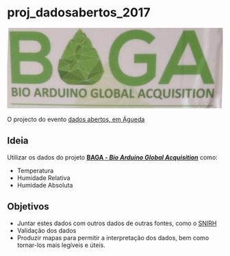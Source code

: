 # proj_dadosabertos_2017

![](/outros/img.jpg)

O projecto do evento [dados abertos, em Águeda](http://sig.cm-agueda.pt/drupal/node/266)

## Ideia

Utilizar os dados do projeto [**BAGA - *Bio Arduino Global Acquisition***](https://github.com/Globaltronic/BAGA) como:

+ Temperatura
+ Humidade Relativa
+ Humidade Absoluta

## Objetivos

+ Juntar estes dados com outros dados de outras fontes, como o [SNIRH](http://snirh.pt)
+ Validação dos dados
+ Produzir mapas para permitir a interpretação dos dados, bem como tornar-los mais legíveis e úteis.

